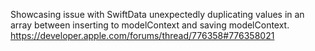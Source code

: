 Showcasing issue with SwiftData unexpectedly duplicating values in an array between inserting to modelContext and saving modelContext.
https://developer.apple.com/forums/thread/776358#776358021
